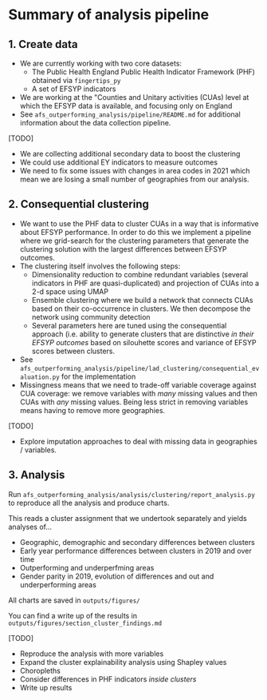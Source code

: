 # Summary of analysis pipeline

## 1. Create data

- We are currently working with two core datasets:
  - The Public Health England Public Health Indicator Framework (PHF) obtained via `fingertips_py`
  - A set of EFSYP indicators
- We are working at the "Counties and Unitary activities (CUAs) level at which the EFSYP data is available, and focusing only on England
- See `afs_outperforming_analysis/pipeline/README.md` for additional information about the data collection pipeline.

[TODO]

- We are collecting additional secondary data to boost the clustering
- We could use additional EY indicators to measure outcomes
- We need to fix some issues with changes in area codes in 2021 which mean we are losing a small number of geographies from our analysis.

## 2. Consequential clustering

- We want to use the PHF data to cluster CUAs in a way that is informative about EFSYP performance. In order to do this we implement a pipeline where we grid-search for the clustering parameters that generate the clustering solution with the largest differences between EFSYP outcomes.
- The clustering itself involves the following steps:
  - Dimensionality reduction to combine redundant variables (several indicators in PHF are quasi-duplicated) and projection of CUAs into a 2-d space using UMAP
  - Ensemble clustering where we build a network that connects CUAs based on their co-occurrence in clusters. We then decompose the network using community detection
  - Several parameters here are tuned using the consequential approach (i.e. ability to generate clusters that are distinctive _in their EFSYP outcomes_ based on silouhette scores and variance of EFSYP scores between clusters.
- See `afs_outperforming_analysis/pipeline/lad_clustering/consequential_evaluation.py` for the implementation
- Missingness means that we need to trade-off variable coverage against CUA coverage: we remove variables with _many_ missing values and then CUAs with _any_ missing values. Being less strict in removing variables means having to remove more geographies.

[TODO]

- Explore imputation approaches to deal with missing data in geographies / variables.

## 3. Analysis

Run `afs_outperforming_analysis/analysis/clustering/report_analysis.py` to reproduce all the analysis and produce charts.

This reads a cluster assignment that we undertook separately and yields analyses of...

- Geographic, demographic and secondary differences between clusters
- Early year performance differences between clusters in 2019 and over time
- Outperforming and underperfming areas
- Gender parity in 2019, evolution of differences and out and underperforming areas

All charts are saved in `outputs/figures/`

You can find a write up of the results in `outputs/figures/section_cluster_findings.md`

[TODO]

- Reproduce the analysis with more variables
- Expand the cluster explainability analysis using Shapley values
- Choropleths
- Consider differences in PHF indicators _inside clusters_
- Write up results
